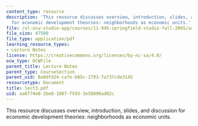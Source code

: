 ```yaml
---
content_type: resource
description: 'This resource discusses overview, introduction, slides, and discussion
  for economic development theories: neighborhoods as economic units.'
file: /ol-ocw-studio-app/courses/11-945-springfield-studio-fall-2005/aa6f74e02be81087f5933e58090ad02c_lect3.pdf
file_size: 47500
file_type: application/pdf
learning_resource_types:
- Lecture Notes
license: https://creativecommons.org/licenses/by-nc-sa/4.0/
ocw_type: OCWFile
parent_title: Lecture Notes
parent_type: CourseSection
parent_uid: 8a0dfd24-cafe-b85c-1793-7a737cde3145
resourcetype: Document
title: lect3.pdf
uid: aa6f74e0-2be8-1087-f593-3e58090ad02c
---
```

This resource discusses overview, introduction, slides, and discussion for economic development theories: neighborhoods as economic units.